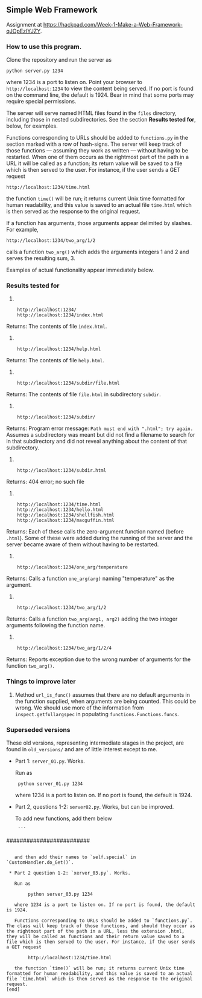 ## Simple Web Framework

Assignment at https://hackpad.com/Week-1-Make-a-Web-Framework-qJOpEzlYJZY.

### How to use this program.

   Clone the repository and run the server as

    python server.py 1234

   where 1234 is a port to listen on. Point your browser to `http://localhost:1234` to view the content being served. If no port is found on the command line, the default is 1924. Bear in mind that some ports may require special permissions.

   The server will serve named HTML files found in the `files` directory, including those in nested subdirectories. See the section **Results tested for**, below, for examples.

   Functions corresponding to URLs should be added to `functions.py` in the section marked with a row of hash-signs. The server will keep track of those functions — assuming they work as written — without having to be restarted. When one of them occurs as the rightmost part of the path in a URL it will be called as a function; its return value will be saved to a file which is then served to the user. For instance, if the user sends a GET request

    http://localhost:1234/time.html

   the function `time()` will be run; it returns current Unix time formatted for human readability, and this value is saved to an actual file `time.html` which is then served as the response to the original request.

   If a function has arguments, those arguments appear delimited by slashes. For example,

    http://localhost:1234/two_arg/1/2

   calls a function `two_arg()` which adds the arguments integers 1 and 2 and serves the resulting sum, 3.

   Examples of actual functionality appear immediately below.

### Results tested for

 1. 

        http://localhost:1234/
        http://localhost:1234/index.html

   Returns: The contents of file `index.html`.

 1. 

        http://localhost:1234/help.html

   Returns: The contents of file `help.html`.

 1. 

        http://localhost:1234/subdir/file.html

   Returns: The contents of file `file.html` in subdirectory `subdir`.

 1. 

        http://localhost:1234/subdir/

   Returns: Program error message: `Path must end with ".html"; try again.` Assumes a subdirectory was meant but did not find a filename to search for in that subdirectory and did not reveal anything about the content of that subdirectory.

 1. 

        http://localhost:1234/subdir.html

   Returns: 404 error; no such file

 1. 

        http://localhost:1234/time.html
        http://localhost:1234/hello.html
        http://localhost:1234/shellfish.html
        http://localhost:1234/macguffin.html

   Returns: Each of these calls the zero-argument function named (before `.html`). Some of these were added during the running of the server and the server became aware of them without having to be restarted.

 1. 

        http://localhost:1234/one_arg/temperature

   Returns: Calls a function `one_arg(arg)` naming "temperature" as the argument.

 1. 

        http://localhost:1234/two_arg/1/2

   Returns: Calls a function `two_arg(arg1, arg2)` adding the two integer arguments following the function name.

 1. 

        http://localhost:1234/two_arg/1/2/4

   Returns: Reports exception due to the wrong number of arguments for the function `two_arg()`.


### Things to improve later

 1. Method `url_is_func()` assumes that there are no default arguments in the function supplied, when arguments are being counted. This could be wrong. We should use more of the information from `inspect.getfullargspec` in populating `functions.Functions.funcs`.


### Superseded versions 

These old versions, representing intermediate stages in the project, are found in `old_versions/` and are of little interest except to me.

 * Part 1: `server_01.py`. Works. 

   Run as

        python server_01.py 1234

   where 1234 is a port to listen on. If no port is found, the default is 1924.


 * Part 2, questions 1-2: `server02.py`. Works, but can be improved.

   To add new functions, add them below

        ```
#########################
```

   and then add their names to `self.special` in `CustomHandler.do_Get()`.

 * Part 2 question 1-2: `xerver_03.py`. Works.

   Run as

        python server_03.py 1234

   where 1234 is a port to listen on. If no port is found, the default is 1924.

   Functions corresponding to URLs should be added to `functions.py`. The class will keep track of those functions, and should they occur as the rightmost part of the path in a URL, less the extension .html, they will be called as functions and their return value saved to a file which is then served to the user. For instance, if the user sends a GET request

        http://localhost:1234/time.html

   the function `time()` will be run; it returns current Unix time formatted for human readability, and this value is saved to an actual file `time.html` which is then served as the response to the original request.
[end]
